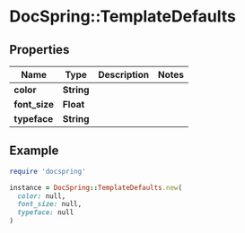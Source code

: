 # DocSpring::TemplateDefaults

## Properties

| Name | Type | Description | Notes |
| ---- | ---- | ----------- | ----- |
| **color** | **String** |  |  |
| **font_size** | **Float** |  |  |
| **typeface** | **String** |  |  |

## Example

```ruby
require 'docspring'

instance = DocSpring::TemplateDefaults.new(
  color: null,
  font_size: null,
  typeface: null
)
```

